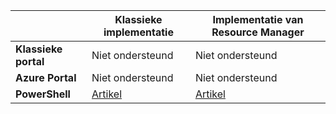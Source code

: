 |  | **Klassieke implementatie**  | **Implementatie van Resource Manager**|
|-----------------------------|-------------|---------------------|
| **Klassieke portal**          | Niet ondersteund          | Niet ondersteund                  |
| **Azure Portal**            | Niet ondersteund         | Niet ondersteund                  |
| **PowerShell** | [Artikel](../articles/expressroute/expressroute-howto-coexist-classic.md) | [Artikel](../articles/expressroute/expressroute-howto-coexist-resource-manager.md) |



<!--HONumber=Aug16_HO4-->


